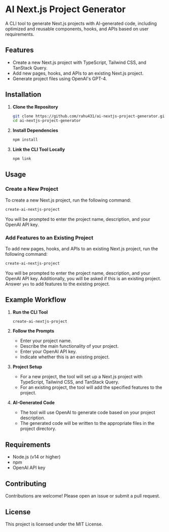# AI Next.js Project Generator

A CLI tool to generate Next.js projects with AI-generated code, including optimized and reusable components, hooks, and APIs based on user requirements.

## Features

- Create a new Next.js project with TypeScript, Tailwind CSS, and TanStack Query.
- Add new pages, hooks, and APIs to an existing Next.js project.
- Generate project files using OpenAI's GPT-4.

## Installation

1. **Clone the Repository**

   ```bash
   git clone https://github.com/rahu431/ai-nextjs-project-generator.git
   cd ai-nextjs-project-generator
   ```

2. **Install Dependencies**

   ```bash
   npm install
   ```

3. **Link the CLI Tool Locally**

   ```bash
   npm link
   ```

## Usage

### Create a New Project

To create a new Next.js project, run the following command:

```bash
create-ai-nextjs-project
```

You will be prompted to enter the project name, description, and your OpenAI API key.

### Add Features to an Existing Project

To add new pages, hooks, and APIs to an existing Next.js project, run the following command:

```bash
create-ai-nextjs-project
```

You will be prompted to enter the project name, description, and your OpenAI API key. Additionally, you will be asked if this is an existing project. Answer `yes` to add features to the existing project.

## Example Workflow

1. **Run the CLI Tool**

   ```bash
   create-ai-nextjs-project
   ```

2. **Follow the Prompts**

   - Enter your project name.
   - Describe the main functionality of your project.
   - Enter your OpenAI API key.
   - Indicate whether this is an existing project.

3. **Project Setup**

   - For a new project, the tool will set up a Next.js project with TypeScript, Tailwind CSS, and TanStack Query.
   - For an existing project, the tool will add the specified features to the project.

4. **AI-Generated Code**

   - The tool will use OpenAI to generate code based on your project description.
   - The generated code will be written to the appropriate files in the project directory.

## Requirements

- Node.js (v14 or higher)
- npm
- OpenAI API key

## Contributing

Contributions are welcome! Please open an issue or submit a pull request.

## License

This project is licensed under the MIT License.
